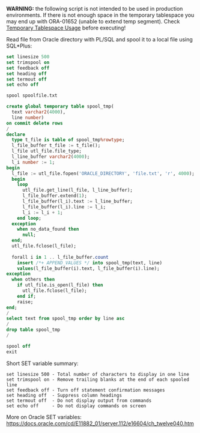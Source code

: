 **WARNING:** the following script is not intended to be used in production environments. If there is not enough space in the temporary tablespace you may end up with ORA-01652 (unable to extend temp segment).
Check [Temporary Tablespace Usage](https://github.com/raf48/oracle-scripts/blob/master/scripts/tablespace_size.md) before executing!

Read file from Oracle directory with PL/SQL and spool it to a local file using SQL*Plus:

```sql
set linesize 500
set trimspool on
set feedback off
set heading off
set termout off
set echo off

spool spoolfile.txt

create global temporary table spool_tmp(
  text varchar2(4000),
  line number)
on commit delete rows
/
declare
  type t_file is table of spool_tmp%rowtype;
  l_file_buffer t_file := t_file();
  l_file utl_file.file_type;
  l_line_buffer varchar2(4000);
  l_i number := 1;
begin
  l_file := utl_file.fopen('ORACLE_DIRECTORY', 'file.txt', 'r', 4000);
  begin
    loop
      utl_file.get_line(l_file, l_line_buffer);
      l_file_buffer.extend(1);
      l_file_buffer(l_i).text := l_line_buffer;
      l_file_buffer(l_i).line := l_i;
      l_i := l_i + 1;
    end loop;
  exception
    when no_data_found then
      null;
  end;
  utl_file.fclose(l_file);
  
  forall i in 1 .. l_file_buffer.count
    insert /*+ APPEND_VALUES */ into spool_tmp(text, line)
    values(l_file_buffer(i).text, l_file_buffer(i).line);
exception
  when others then
    if utl_file.is_open(l_file) then
      utl_file.fclose(l_file);
    end if;
    raise;
end;
/
select text from spool_tmp order by line asc
/
drop table spool_tmp
/

spool off
exit

```

Short SET variable summary:
```
set linesize 500 - Total number of characters to display in one line
set trimspool on - Remove trailing blanks at the end of each spooled line
set feedback off - Turn off statement confirmation messages
set heading off  - Suppress column headings
set termout off  - Do not display output from commands
set echo off     - Do not display commands on screen
```

More on Oracle SET variables: https://docs.oracle.com/cd/E11882_01/server.112/e16604/ch_twelve040.htm